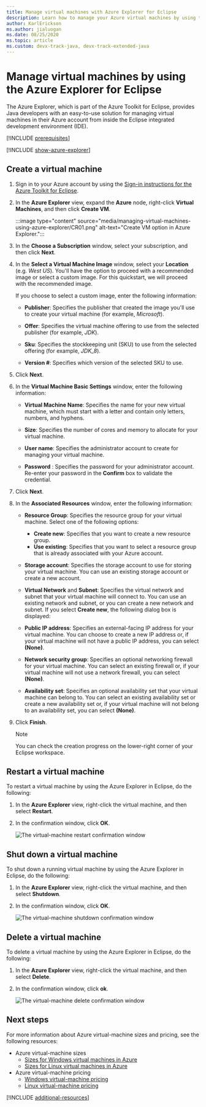 ```yaml
---
title: Manage virtual machines with Azure Explorer for Eclipse
description: Learn how to manage your Azure virtual machines by using the Azure Explorer for Eclipse.
author: KarlErickson
ms.author: jialuogan
ms.date: 08/25/2020
ms.topic: article
ms.custom: devx-track-java, devx-track-extended-java
---
```


# Manage virtual machines by using the Azure Explorer for Eclipse

The Azure Explorer, which is part of the Azure Toolkit for Eclipse, provides Java developers with an easy-to-use solution for managing virtual machines in their Azure account from inside the Eclipse integrated development environment (IDE).

[!INCLUDE [prerequisites](includes/prerequisites.md)]

[!INCLUDE [show-azure-explorer](includes/show-azure-explorer.md)]

## Create a virtual machine

1. Sign in to your Azure account by using the [Sign-in instructions for the Azure Toolkit for Eclipse](./sign-in-instructions.md).

1. In the **Azure Explorer** view, expand the **Azure** node, right-click **Virtual Machines**, and then click **Create VM**.

   :::image type="content" source="media/managing-virtual-machines-using-azure-explorer/CR01.png" alt-text="Create VM option in Azure Explorer.":::

1. In the **Choose a Subscription** window, select your subscription, and then click **Next**.

1. In the **Select a Virtual Machine Image** window, select your **Location** (e.g. *West US*). You'll have the option to proceed with a recommended image or select a custom image. For this quickstart, we will proceed with the recommended image. 

   If you choose to select a custom image, enter the following information:
   * **Publisher**: Specifies the publisher that created the image you'll use to create your virtual machine (for example, *Microsoft*).

   * **Offer**: Specifies the virtual machine offering to use from the selected publisher (for example, *JDK*).

   * **Sku**: Specifies the stockkeeping unit (SKU) to use from the selected offering (for example, *JDK_8*).

   * **Version #**: Specifies which version of the selected SKU to use.

1. Click **Next**.

1. In the **Virtual Machine Basic Settings** window, enter the following information:

   * **Virtual Machine Name**: Specifies the name for your new virtual machine, which must start with a letter and contain only letters, numbers, and hyphens.

   * **Size**: Specifies the number of cores and memory to allocate for your virtual machine.

   * **User name**: Specifies the administrator account to create for managing your virtual machine.

   * **Password** : Specifies the password for your administrator account. Re-enter your password in the **Confirm** box to validate the credential.

1. Click **Next**.

1. In the **Associated Resources** window, enter the following information:
   * **Resource Group**: Specifies the resource group for your virtual machine. Select one of the following options:
      * **Create new**: Specifies that you want to create a new resource group.
      * **Use existing**: Specifies that you want to select a resource group that is already associated with your Azure account.

   * **Storage account**: Specifies the storage account to use for storing your virtual machine. You can use an existing storage account or create a new account.

   * **Virtual Network** and **Subnet**: Specifies the virtual network and subnet that your virtual machine will connect to. You can use an existing network and subnet, or you can create a new network and subnet. If you select **Create new**, the following dialog box is displayed:

   * **Public IP address**: Specifies an external-facing IP address for your virtual machine. You can choose to create a new IP address or, if your virtual machine will not have a public IP address, you can select **(None)**.

   * **Network security group**: Specifies an optional networking firewall for your virtual machine. You can select an existing firewall or, if your virtual machine will not use a network firewall, you can select **(None)**.

   * **Availability set**: Specifies an optional availability set that your virtual machine can belong to. You can select an existing availability set or create a new availability set or, if your virtual machine will not belong to an availability set, you can select **(None)**.

10. Click **Finish**.  

      > [!NOTE]
      > You can check the creation progress on the lower-right corner of your Eclipse workspace.

## Restart a virtual machine

To restart a virtual machine by using the Azure Explorer in Eclipse, do the following:

1. In the **Azure Explorer** view, right-click the virtual machine, and then select **Restart**.

1. In the confirmation window, click **OK**.

   ![The virtual-machine restart confirmation window](media/managing-virtual-machines-using-azure-explorer/RE02.png)

## Shut down a virtual machine

To shut down a running virtual machine by using the Azure Explorer in Eclipse, do the following:

1. In the **Azure Explorer** view, right-click the virtual machine, and then select **Shutdown**.

1. In the confirmation window, click **OK**.

   ![The virtual-machine shutdown confirmation window](media/managing-virtual-machines-using-azure-explorer/SH02.png)

## Delete a virtual machine

To delete a virtual machine by using the Azure Explorer in Eclipse, do the following:

1. In the **Azure Explorer** view, right-click the virtual machine, and then select **Delete**.

1. In the confirmation window, click **ok**.

   ![The virtual-machine delete confirmation window](media/managing-virtual-machines-using-azure-explorer/DE02.png)

## Next steps

For more information about Azure virtual-machine sizes and pricing, see the following resources:

* Azure virtual-machine sizes
  * [Sizes for Windows virtual machines in Azure]
  * [Sizes for Linux virtual machines in Azure]
* Azure virtual-machine pricing
  * [Windows virtual-machine pricing]
  * [Linux virtual-machine pricing]

[!INCLUDE [additional-resources](includes/additional-resources.md)]

<!-- URL List -->

[Sizes for Windows virtual machines in Azure]: /azure/virtual-machines/sizes
[Sizes for Linux virtual machines in Azure]: /azure/virtual-machines/sizes
[Windows virtual-machine pricing]: https://azure.microsoft.com/pricing/details/virtual-machines/windows/
[Linux virtual-machine pricing]: https://azure.microsoft.com/pricing/details/virtual-machines/linux/

<!-- IMG List -->

[RE01]: media/managing-virtual-machines-using-azure-explorer/RE01.png
[RE02]: media/managing-virtual-machines-using-azure-explorer/RE02.png

[SH01]: media/managing-virtual-machines-using-azure-explorer/SH01.png
[SH02]: media/managing-virtual-machines-using-azure-explorer/SH02.png

[DE01]: media/managing-virtual-machines-using-azure-explorer/DE01.png
[DE02]: media/managing-virtual-machines-using-azure-explorer/DE02.png

[CR01]: media/managing-virtual-machines-using-azure-explorer/CR01.png
[CR02]: media/managing-virtual-machines-using-azure-explorer/CR02.png
[CR03]: media/managing-virtual-machines-using-azure-explorer/CR03.png
[CR04]: media/managing-virtual-machines-using-azure-explorer/CR04.png
[CR05]: media/managing-virtual-machines-using-azure-explorer/CR05.png
[CR06]: media/managing-virtual-machines-using-azure-explorer/CR06.png
[CR07]: media/managing-virtual-machines-using-azure-explorer/CR07.png
[CR08]: media/managing-virtual-machines-using-azure-explorer/CR08.png
